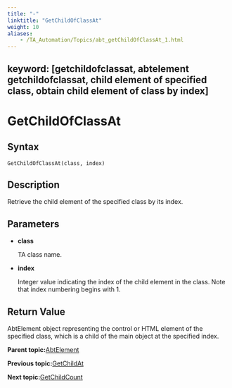 ```yaml
--- 
title: "-"
linktitle: "GetChildOfClassAt"
weight: 10
aliases: 
    - /TA_Automation/Topics/abt_getChildOfClassAt_1.html
---
```

keyword: [getchildofclassat, abtelement getchildofclassat, child element of specified class, obtain child element of class by index]
---

# GetChildOfClassAt

## Syntax

`GetChildOfClassAt(class, index)`

## Description

Retrieve the child element of the specified class by its index.

## Parameters

-   **class**

    TA class name.

-   **index**

    Integer value indicating the index of the child element in the class. Note that index numbering begins with 1.


## Return Value

AbtElement object representing the control or HTML element of the specified class, which is a child of the main object at the specified index.

**Parent topic:**[AbtElement](/TA_Automation/Topics/abt_AbtElement.html)

**Previous topic:**[GetChildAt](/TA_Automation/Topics/abt_GetChildAt_1.html)

**Next topic:**[GetChildCount](/TA_Automation/Topics/abt_GetChildCount_1.html)


